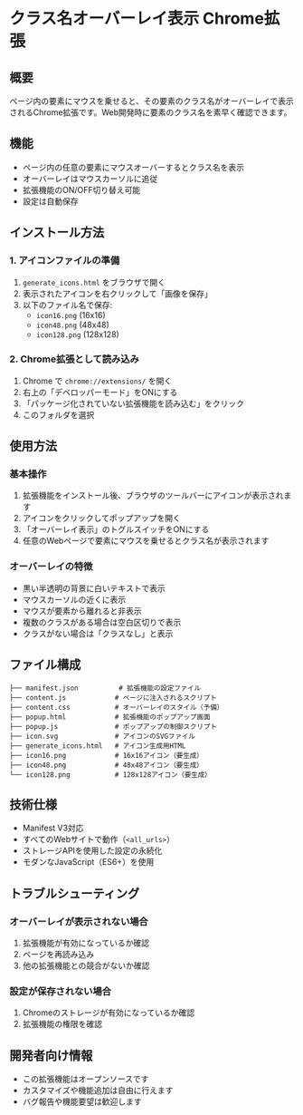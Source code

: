 # クラス名オーバーレイ表示 Chrome拡張

## 概要
ページ内の要素にマウスを乗せると、その要素のクラス名がオーバーレイで表示されるChrome拡張です。Web開発時に要素のクラス名を素早く確認できます。

## 機能
- ページ内の任意の要素にマウスオーバーするとクラス名を表示
- オーバーレイはマウスカーソルに追従
- 拡張機能のON/OFF切り替え可能
- 設定は自動保存

## インストール方法

### 1. アイコンファイルの準備
1. `generate_icons.html` をブラウザで開く
2. 表示されたアイコンを右クリックして「画像を保存」
3. 以下のファイル名で保存:
   - `icon16.png` (16x16)
   - `icon48.png` (48x48) 
   - `icon128.png` (128x128)

### 2. Chrome拡張として読み込み
1. Chrome で `chrome://extensions/` を開く
2. 右上の「デベロッパーモード」をONにする
3. 「パッケージ化されていない拡張機能を読み込む」をクリック
4. このフォルダを選択

## 使用方法

### 基本操作
1. 拡張機能をインストール後、ブラウザのツールバーにアイコンが表示されます
2. アイコンをクリックしてポップアップを開く
3. 「オーバーレイ表示」のトグルスイッチをONにする
4. 任意のWebページで要素にマウスを乗せるとクラス名が表示されます

### オーバーレイの特徴
- 黒い半透明の背景に白いテキストで表示
- マウスカーソルの近くに表示
- マウスが要素から離れると非表示
- 複数のクラスがある場合は空白区切りで表示
- クラスがない場合は「クラスなし」と表示

## ファイル構成
```
├── manifest.json          # 拡張機能の設定ファイル
├── content.js            # ページに注入されるスクリプト
├── content.css           # オーバーレイのスタイル（予備）
├── popup.html            # 拡張機能のポップアップ画面
├── popup.js              # ポップアップの制御スクリプト
├── icon.svg              # アイコンのSVGファイル
├── generate_icons.html   # アイコン生成用HTML
├── icon16.png            # 16x16アイコン（要生成）
├── icon48.png            # 48x48アイコン（要生成）
└── icon128.png           # 128x128アイコン（要生成）
```

## 技術仕様
- Manifest V3対応
- すべてのWebサイトで動作（`<all_urls>`）
- ストレージAPIを使用した設定の永続化
- モダンなJavaScript（ES6+）を使用

## トラブルシューティング

### オーバーレイが表示されない場合
1. 拡張機能が有効になっているか確認
2. ページを再読み込み
3. 他の拡張機能との競合がないか確認

### 設定が保存されない場合
1. Chromeのストレージが有効になっているか確認
2. 拡張機能の権限を確認

## 開発者向け情報
- この拡張機能はオープンソースです
- カスタマイズや機能追加は自由に行えます
- バグ報告や機能要望は歓迎します
